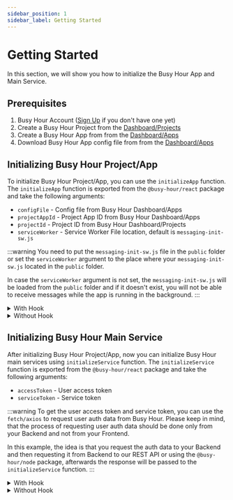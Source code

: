 ```yaml
---
sidebar_position: 1
sidebar_label: Getting Started
---
```


# Getting Started

In this section, we will show you how to initialize the Busy Hour App and Main Service.

## Prerequisites

1. Busy Hour Account ([Sign Up](https://busyhour.id/auth/sign-up) if you don't have one yet)
2. Create a Busy Hour Project from the [Dashboard/Projects](https://busyhour.id/dashboard/projects)
3. Create a Busy Hour App from from the [Dashboard/Apps](https://busyhour.id/dashboard/apps)
4. Download Busy Hour App config file from from the [Dashboard/Apps](https://busyhour.id/dashboard/apps)

## Initializing Busy Hour Project/App

To initialize Busy Hour Project/App, you can use the `initializeApp` function. The `initializeApp` function is exported from the `@busy-hour/react` package and take the following arguments:

- `configFile` - Config file from Busy Hour Dashboard/Apps
- `projectAppId` - Project App ID from Busy Hour Dashboard/Apps
- `projectId` - Project ID from Busy Hour Dashboard/Projects
- `serviceWorker` - Service Worker File location, default is `messaging-init-sw.js`

:::warning
You need to put the `messaging-init-sw.js` file in the `public` folder or set the `serviceWorker` argument to the place where your `messaging-init-sw.js` located in the `public` folder.

In case the `serviceWorker` argument is not set, the `messaging-init-sw.js` will be loaded from the `public` folder and if it doesn't exist, you will not be able to receive messages while the app is running in the background.
:::

<details>
<summary>With Hook</summary>

```tsx title="src/index.tsx"
import React from 'react';
import { useInitBusyApp } from '@busy-hour/react/hooks';
// Config file from Busy Hour Dashboard
import busyConfig from './busyConfig.json';

export default function Index() {
  // highlight-start
  const isAppInitialized = useInitBusyApp({
    // initialize the app based on the config file
    configFile: busyConfig,
    projectAppId: 'your-project-app-id',
    projectId: 'your-project-id',
    // determine if the app should be initialized or not
    isShouldInit: true,
  });
  // highlight-end

  if (!isAppInitialized) {
    return <div>Loading...</div>;
  }

  return <App />;
}
```

</details>

<details>
<summary>Without Hook</summary>

```tsx title="src/index.tsx"
import React, { useEffect } from 'react';
import { initializeApp } from '@busy-hour/react';
// Config file from Busy Hour Dashboard
import busyConfig from './busyConfig.json';

export default function Index() {
  const [isAppInitialized, setIsAppInitialized] = useState(false);

  useEffect(() => {
    (async () => {
      // highlight-start
      await initializeApp({
        // initialize the app based on the config file
        configFile: busyConfig,
        projectAppId: 'your-project-app-id',
        projectId: 'your-project-id',
      });
      // highlight-end

      setIsAppInitialized(true);
    })();
  }, []);

  if (!isAppInitialized) {
    return <div>Loading...</div>;
  }

  return <App />;
}
```

</details>

## Initializing Busy Hour Main Service

After initializing Busy Hour Project/App, now you can initialize Busy Hour main services using `initializeService` function. The `initializeService` function is exported from the `@busy-hour/react` package and take the following arguments:

- `accessToken` - User access token
- `serviceToken` - Service token

:::warning
To get the user access token and service token, you can use the `fetch/axios` to request user auth data from Busy Hour. Please keep in mind, that the process of requesting user auth data should be done only from your Backend and not from your Frontend.

In this example, the idea is that you request the auth data to your Backend and then requesting it from Backend to our REST API or using the `@busy-hour/node` package, afterwards the response will be passed to the `initializeService` function.
:::

<details>
<summary>With Hook</summary>

```tsx title="src/main.tsx"
import React from 'react';
import { useInitBusyService } from '@busy-hour/react/hooks';

export default function Main() {
  // highlight-start
  const isServiceInitialized = useInitBusyService({
    // get user auth data from busy hour through your BE
    // read more at https://docs.busyhour.id/docs/category/nodejs
    // or at https://docs.busyhour.id/docs/category/rest
    accessToken: 'your-user-access-token',
    serviceToken: 'your-user-service-token',
    // determine if the app should be initialized or not
    isShouldInit: true,
  });
  // highlight-end

  if (!isServiceInitialized) {
    return <div>Loading...</div>;
  }

  return <MainApp />;
}
```

</details>

<details>
<summary>Without Hook</summary>

```tsx title="src/main.tsx"
import React, { useEffect } from 'react';
import { initializeService } from '@busy-hour/react';

export default function Main() {
  useEffect(() => {
    (async () => {
      // get user auth data from busy hour through your BE
      // read more at https://docs.busyhour.id/docs/category/nodejs
      // or at https://docs.busyhour.id/docs/category/rest
      // highlight-start
      const { data } = await axios.post<{
        accessToken: string,
        serviceToken: string
      }>(...)
      // highlight-end

      // initialize the service using the auth
      // highlight-next-line
      await initializeService(data.accessToken, data.serviceToken);
    })();
  }, []);

  return <MainApp />
}
```

</details>
